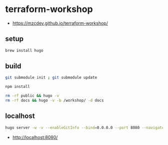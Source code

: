 # terraform-workshop

* <https://mzcdev.github.io/terraform-workshop/>

## setup

```bash
brew install hugo
```

## build

```bash
git submodule init ; git submodule update

npm install

rm -rf public && hugo -v
rm -rf docs && hugo -v -b /workshop/ -d docs
```

## localhost

```bash
hugo server -w -v --enableGitInfo --bind=0.0.0.0 --port 8080 --navigateToChanged
```

* <http://localhost:8080/>
